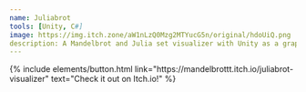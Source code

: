 ```yaml
---
name: Juliabrot
tools: [Unity, C#]
image: https://img.itch.zone/aW1nLzQ0Mzg2MTYucG5n/original/hdoUiQ.png
description: A Mandelbrot and Julia set visualizer with Unity as a graphics front end.
---
```


<p class="text-center"> 
    {% include elements/button.html link="https://mandelbrottt.itch.io/juliabrot-visualizer" text="Check it out on Itch.io!" %}
</p>
